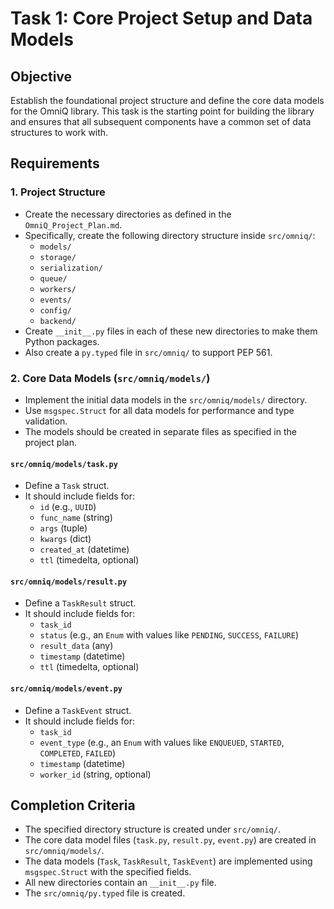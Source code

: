 # Task 1: Core Project Setup and Data Models

## Objective
Establish the foundational project structure and define the core data models for the OmniQ library. This task is the starting point for building the library and ensures that all subsequent components have a common set of data structures to work with.

## Requirements

### 1. Project Structure
- Create the necessary directories as defined in the `OmniQ_Project_Plan.md`.
- Specifically, create the following directory structure inside `src/omniq/`:
    - `models/`
    - `storage/`
    - `serialization/`
    - `queue/`
    - `workers/`
    - `events/`
    - `config/`
    - `backend/`
- Create `__init__.py` files in each of these new directories to make them Python packages.
- Also create a `py.typed` file in `src/omniq/` to support PEP 561.

### 2. Core Data Models (`src/omniq/models/`)
- Implement the initial data models in the `src/omniq/models/` directory.
- Use `msgspec.Struct` for all data models for performance and type validation.
- The models should be created in separate files as specified in the project plan.

#### `src/omniq/models/task.py`
- Define a `Task` struct.
- It should include fields for:
    - `id` (e.g., `UUID`)
    - `func_name` (string)
    - `args` (tuple)
    - `kwargs` (dict)
    - `created_at` (datetime)
    - `ttl` (timedelta, optional)

#### `src/omniq/models/result.py`
- Define a `TaskResult` struct.
- It should include fields for:
    - `task_id`
    - `status` (e.g., an `Enum` with values like `PENDING`, `SUCCESS`, `FAILURE`)
    - `result_data` (any)
    - `timestamp` (datetime)
    - `ttl` (timedelta, optional)

#### `src/omniq/models/event.py`
- Define a `TaskEvent` struct.
- It should include fields for:
    - `task_id`
    - `event_type` (e.g., an `Enum` with values like `ENQUEUED`, `STARTED`, `COMPLETED`, `FAILED`)
    - `timestamp` (datetime)
    - `worker_id` (string, optional)

## Completion Criteria
- The specified directory structure is created under `src/omniq/`.
- The core data model files (`task.py`, `result.py`, `event.py`) are created in `src/omniq/models/`.
- The data models (`Task`, `TaskResult`, `TaskEvent`) are implemented using `msgspec.Struct` with the specified fields.
- All new directories contain an `__init__.py` file.
- The `src/omniq/py.typed` file is created.